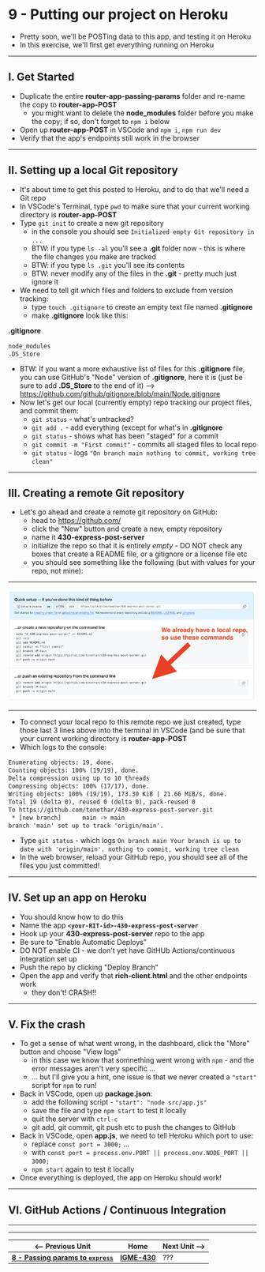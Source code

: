 # 9 - Putting our project on Heroku

- Pretty soon, we'll be POSTing data to this app, and testing it on Heroku
- In this exercise, we'll first get everything running on Heroku

---

## I. Get Started
- Duplicate the entire **router-app-passing-params** folder and re-name the copy to **router-app-POST**
  - you might want to delete the **node_modules** folder before you make the copy; if so, don't forget to `npm i` below
- Open up **router-app-POST** in VSCode and `npm i`,  `npm run dev`
- Verify that the app's endpoints still work in the browser

---

## II. Setting up a local Git repository
- It's about time to get this posted to Heroku, and to do that we'll need a Git repo
- In VSCode's Terminal, type `pwd` to make sure that your current working directory is **router-app-POST**
- Type `git init` to create a new git repository
  - in the console you should see `Initialized empty Git repository in ...`
  - BTW: if you type `ls -al` you'll see a **.git**  folder now - this is where the file changes you make are tracked
  - BTW: if you type `ls .git` you'll see its contents
  - BTW: never modify any of the files in the **.git** - pretty much just ignore it
- We need to tell git which files and folders to exclude from version tracking:
  - type `touch .gitignore` to create an empty text file named **.gitignore**
  - make **.gitignore** look like this:

**.gitignore**
```
node_modules
.DS_Store
```

- BTW: If you want a more exhaustive list of files for this **.gitignore** file, you can use GitHub's "Node" version of **.gitignore**, here it is (just be sure to add **.DS_Store** to the end of it) --> https://github.com/github/gitignore/blob/main/Node.gitignore
- Now let's get our local (currently empty) repo tracking our project files, and commit them:
  - `git status` - what's untracked?
  - `git add .` - add everything (except for what's in **.gitignore**
  - `git status` - shows what has been "staged" for a commit
  - `git commit -m "First commit"` - commits all staged files to local repo
  - `git status` - logs `"On branch main nothing to commit, working tree clean"`


---

## III. Creating a remote Git repository
- Let's go ahead and create a remote git repository on GitHub:
  - head to https://github.com/
  - click the "New" button and create a new, empty repository
  - name it **430-express-post-server**
  - initialize the repo so that it is entirely *empty* - DO NOT check any boxes that create a README file, or a gitignore or a license file etc
  - you should see something like the following (but with values for your repo, not mine):

---

![screenshot](_images/express-2.png)

---

- To connect your local repo to this remote repo we just created, type those last 3 lines above into the terminal in VSCode (and be sure that your current working directory is **router-app-POST**
- Which logs to the console:

```
Enumerating objects: 19, done.
Counting objects: 100% (19/19), done.
Delta compression using up to 10 threads
Compressing objects: 100% (17/17), done.
Writing objects: 100% (19/19), 173.30 KiB | 21.66 MiB/s, done.
Total 19 (delta 0), reused 0 (delta 0), pack-reused 0
To https://github.com/tonethar/430-express-post-server.git
 * [new branch]      main -> main
branch 'main' set up to track 'origin/main'.
```
- Type `git status` - which logs `On branch main Your branch is up to date with 'origin/main'. nothing to commit, working tree clean`
- In the web browser, reload your GitHub repo, you should see all of the files you just committed!

---

## IV. Set up an app on Heroku
- You should know how to do this
- Name the app **`<your-RIT-id>-430-express-post-server`**
- Hook up your **430-express-post-server** repo to the app
- Be sure to "Enable Automatic Deploys"
- DO NOT enable CI - we don't yet have GitHUb Actions/continuous integration set up
- Push the repo by clicking "Deploy Branch"
- Open the app and verify that **rich-client.html** and the other endpoints work
  - they don't! CRASH!!
 
---

## V. Fix the crash
- To get a sense of what went wrong, in the dashboard, click the "More" button and choose "View logs"
  - in this case we know that somnething went wrong with `npm` - and the error messages aren't very specific ...
  - ... but I'll give you a hint, one issue is that we never created a `"start"` script for `npm` to run!
- Back in VSCode, open up **package.json**:
  - add the following script - `"start": "node src/app.js"`
  - save the file and type `npm start` to test it locally
  - quit the server with `ctrl-c`
  - git add, git commit, git push etc to push the changes to GitHub
- Back in VSCode, open **app.js**, we need to tell Heroku which port to use:
  - replace `const port = 3000;` ...
  - with `const port = process.env.PORT || process.env.NODE_PORT || 3000;`
  - `npm start` again to test it locally
- Once everything is deployed, the app on Heroku should work!

---

## VI. GitHub Actions / Continuous Integration
 
---
---

| <-- Previous Unit | Home | Next Unit -->
| --- | --- | --- 
| [**8 - Passing params to `express`**](8-passing-params-in-express.md)  |  [**IGME-430**](../) | ???
